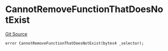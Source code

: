 # CannotRemoveFunctionThatDoesNotExist
[Git Source](https://github.com/thrackle-io/Tron/blob/afc52571532b132ea1dea91ad1d1f1af07381e8a/src/diamond/core/DiamondCut/DiamondCutLib.sol)


```solidity
error CannotRemoveFunctionThatDoesNotExist(bytes4 _selector);
```

